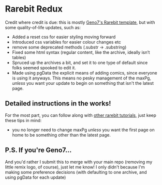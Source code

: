 # Rarebit Redux
Credit where credit is due: this is mostly [Geno7's Rarebit template](https://github.com/geno7/Rarebit), but with some quality-of-life updates, such as:

- Added a reset css for easier styling moving forward
- Introduced css variables for easier colour changes etc
- remove some deprecated methods (.substr → .substring)
- Fixed some html syntax (regular content, like the archive, ideally isn’t tables)
- Spruced up the archives a bit, and set it to one type of default since folks seemed spooked to edit it.
- Made using pgData the explicit means of adding comics, since everyone is using it anyways. This means no pesky management of the maxPg, _unless_ you want your update to begin on something that isn't the latest page.

## Detailed instructions in the works! 
For the most part, you can follow along with [other rarebit tutorials](https://3mtiae.neocities.org/LittleGuide/), just keep these tips in mind:
- you no longer need to change maxPg _unless_ you want the first page on home to be something other than the latest page.

## P.S. If you're Geno7...
And you'd rather I submit this to merge with your main repo (removing my little remix logo, of course), just let me know! I only didn't because I'm making some preference decisions (with defaulting to one archive, and using pgData for each update)